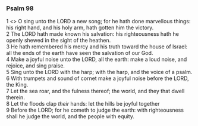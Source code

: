 ### Psalm 98

1 <<A Psalm.>> O sing unto the LORD a new song; for he hath done marvellous things: his right hand, and his holy arm, hath gotten him the victory.  
2 The LORD hath made known his salvation: his righteousness hath he openly shewed in the sight of the heathen.  
3 He hath remembered his mercy and his truth toward the house of Israel: all the ends of the earth have seen the salvation of our God.  
4 Make a joyful noise unto the LORD, all the earth: make a loud noise, and rejoice, and sing praise.  
5 Sing unto the LORD with the harp; with the harp, and the voice of a psalm.  
6 With trumpets and sound of cornet make a joyful noise before the LORD, the King.  
7 Let the sea roar, and the fulness thereof; the world, and they that dwell therein.  
8 Let the floods clap *their* hands: let the hills be joyful together  
9 Before the LORD; for he cometh to judge the earth: with righteousness shall he judge the world, and the people with equity.  
